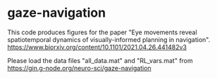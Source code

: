 # gaze-navigation

This code produces figures for the paper "Eye movements reveal spatiotemporal dynamics of visually-informed planning in navigation". https://www.biorxiv.org/content/10.1101/2021.04.26.441482v3

Please load the data files "all_data.mat" and "RL_vars.mat" from https://gin.g-node.org/neuro-sci/gaze-navigation
